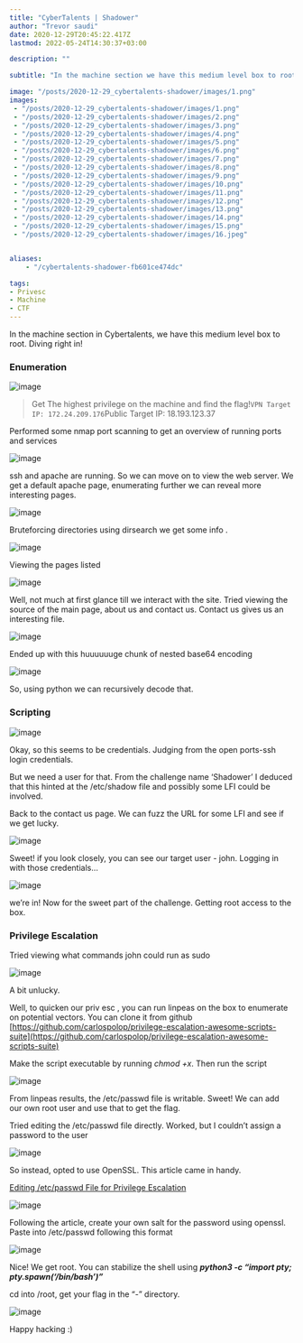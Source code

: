 ```yaml
---
title: "CyberTalents | Shadower"
author: "Trevor saudi"
date: 2020-12-29T20:45:22.417Z
lastmod: 2022-05-24T14:30:37+03:00

description: ""

subtitle: "In the machine section we have this medium level box to root. Diving right in!"

image: "/posts/2020-12-29_cybertalents-shadower/images/1.png" 
images:
 - "/posts/2020-12-29_cybertalents-shadower/images/1.png"
 - "/posts/2020-12-29_cybertalents-shadower/images/2.png"
 - "/posts/2020-12-29_cybertalents-shadower/images/3.png"
 - "/posts/2020-12-29_cybertalents-shadower/images/4.png"
 - "/posts/2020-12-29_cybertalents-shadower/images/5.png"
 - "/posts/2020-12-29_cybertalents-shadower/images/6.png"
 - "/posts/2020-12-29_cybertalents-shadower/images/7.png"
 - "/posts/2020-12-29_cybertalents-shadower/images/8.png"
 - "/posts/2020-12-29_cybertalents-shadower/images/9.png"
 - "/posts/2020-12-29_cybertalents-shadower/images/10.png"
 - "/posts/2020-12-29_cybertalents-shadower/images/11.png"
 - "/posts/2020-12-29_cybertalents-shadower/images/12.png"
 - "/posts/2020-12-29_cybertalents-shadower/images/13.png"
 - "/posts/2020-12-29_cybertalents-shadower/images/14.png"
 - "/posts/2020-12-29_cybertalents-shadower/images/15.png"
 - "/posts/2020-12-29_cybertalents-shadower/images/16.jpeg"


aliases:
    - "/cybertalents-shadower-fb601ce474dc"

tags:
- Privesc
- Machine
- CTF
---
```


In the machine section in Cybertalents, we have this medium level box to root. Diving right in!

### Enumeration

![image](/posts/2020-12-29_cybertalents-shadower/images/1.png#layoutTextWidth)
> Get The highest privilege on the machine and find the flag!``VPN Target IP: 172.24.209.176``Public Target IP: 18.193.123.37

Performed some nmap port scanning to get an overview of running ports and services

![image](/posts/2020-12-29_cybertalents-shadower/images/2.png#layoutTextWidth)


ssh and apache are running. So we can move on to view the web server. We get a default apache page, enumerating further we can reveal more interesting pages.

![image](/posts/2020-12-29_cybertalents-shadower/images/3.png#layoutTextWidth)


Bruteforcing directories using dirsearch we get some info .

![image](/posts/2020-12-29_cybertalents-shadower/images/4.png#layoutTextWidth)


Viewing the pages listed

![image](/posts/2020-12-29_cybertalents-shadower/images/5.png#layoutTextWidth)


Well, not much at first glance till we interact with the site. Tried viewing the source of the main page, about us and contact us. Contact us gives us an interesting file.

![image](/posts/2020-12-29_cybertalents-shadower/images/6.png#layoutTextWidth)


Ended up with this huuuuuuge chunk of nested base64 encoding

![image](/posts/2020-12-29_cybertalents-shadower/images/7.png#layoutTextWidth)


So, using python we can recursively decode that.

### Scripting

![image](/posts/2020-12-29_cybertalents-shadower/images/8.png#layoutTextWidth)


Okay, so this seems to be credentials. Judging from the open ports-ssh login credentials.

But we need a user for that. From the challenge name ‘Shadower’ I deduced that this hinted at the /etc/shadow file and possibly some LFI could be involved.

Back to the contact us page. We can fuzz the URL for some LFI and see if we get lucky.

![image](/posts/2020-12-29_cybertalents-shadower/images/9.png#layoutTextWidth)


Sweet! if you look closely, you can see our target user - john. Logging in with those credentials…

![image](/posts/2020-12-29_cybertalents-shadower/images/10.png#layoutTextWidth)


we’re in! Now for the sweet part of the challenge. Getting root access to the box.

### Privilege Escalation

Tried viewing what commands john could run as sudo

![image](/posts/2020-12-29_cybertalents-shadower/images/11.png#layoutTextWidth)


A bit unlucky.

Well, to quicken our priv esc , you can run linpeas on the box to enumerate on potential vectors. You can clone it from github [https://github.com/carlospolop/privilege-escalation-awesome-scripts-suite](https://github.com/carlospolop/privilege-escalation-awesome-scripts-suite)

Make the script executable by running _chmod +x_. Then run the script

![image](/posts/2020-12-29_cybertalents-shadower/images/12.png#layoutTextWidth)


From linpeas results, the /etc/passwd file is writable. Sweet! We can add our own root user and use that to get the flag.

Tried editing the /etc/passwd file directly. Worked, but I couldn’t assign a password to the user

![image](/posts/2020-12-29_cybertalents-shadower/images/13.png#layoutTextWidth)


So instead, opted to use OpenSSL. This article came in handy.

[Editing /etc/passwd File for Privilege Escalation](https://www.hackingarticles.in/editing-etc-passwd-file-for-privilege-escalation/)

![image](/posts/2020-12-29_cybertalents-shadower/images/14.png#layoutTextWidth)


Following the article, create your own salt for the password using openssl. Paste into /etc/passwd following this format

![image](/posts/2020-12-29_cybertalents-shadower/images/15.png#layoutTextWidth)


Nice! We get root. You can stabilize the shell using **_python3 -c “import pty; pty.spawn(‘/bin/bash’)”_**

cd into /root, get your flag in the “-” directory.

![image](/posts/2020-12-29_cybertalents-shadower/images/16.jpeg#layoutTextWidth)


Happy hacking :)
